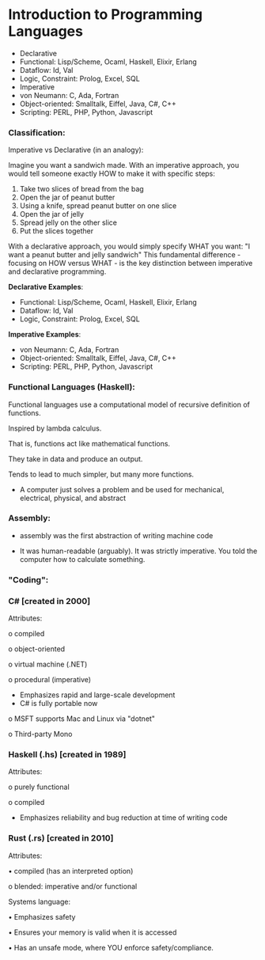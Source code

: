 
# Introduction to Programming Languages

* Declarative
* Functional: Lisp/Scheme, Ocaml, Haskell, Elixir, Erlang
* Dataflow: Id, Val
* Logic, Constraint: Prolog, Excel, SQL
* Imperative
* von Neumann: C, Ada, Fortran
* Object-oriented: Smalltalk, Eiffel, Java, C#, C++
* Scripting: PERL, PHP, Python, Javascript

### Classification:

Imperative vs Declarative (in an analogy):

Imagine you want a sandwich made. With an imperative approach, you would tell someone exactly HOW to make it with specific steps:

1. Take two slices of bread from the bag
2. Open the jar of peanut butter
3. Using a knife, spread peanut butter on one slice
4. Open the jar of jelly
5. Spread jelly on the other slice
6. Put the slices together

With a declarative approach, you would simply specify WHAT you want:
"I want a peanut butter and jelly sandwich"
This fundamental difference - focusing on HOW versus WHAT - is the key distinction between imperative and declarative programming.

__Declarative Examples__:

* Functional: Lisp/Scheme, Ocaml, Haskell, Elixir, Erlang
*  Dataflow: Id, Val
* Logic, Constraint: Prolog, Excel, SQL

__Imperative Examples__:

* von Neumann: C, Ada, Fortran
* Object-oriented: Smalltalk, Eiffel, Java, C#, C++
* Scripting: PERL, PHP, Python, Javascript


### Functional Languages (Haskell): 

Functional languages use a computational model of recursive
definition of functions.

 Inspired by lambda calculus.

 That is, functions act like mathematical functions.

 They take in data and produce an output.

 Tends to lead to much simpler, but many more functions.


* A computer just solves a problem and be used for mechanical, electrical, physical, and abstract



### Assembly:

* assembly was the first abstraction of writing machine code

* It was human-readable (arguably). It was strictly imperative. You told the computer how to calculate something.

### "Coding":


### C# [created in 2000] 
Attributes:

o compiled

o object-oriented

o virtual machine (.NET)

o procedural (imperative)

* Emphasizes rapid and large-scale development
*  C# is fully portable now

o MSFT supports Mac and Linux via "dotnet"

o Third-party Mono


### Haskell (.hs) [created in 1989]
Attributes:

o purely functional

o compiled

* Emphasizes reliability and bug reduction at time of writing code

### Rust (.rs) [created in 2010]
Attributes:

• compiled (has an interpreted option)

o blended: imperative and/or functional

Systems language:

• Emphasizes safety

• Ensures your memory is valid when it is accessed

• Has an unsafe mode, where YOU enforce safety/compliance.

